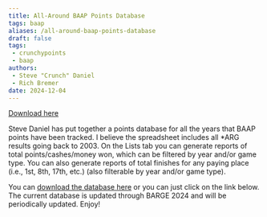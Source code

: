 ```yaml
---
title: All-Around BAAP Points Database
tags: baap
aliases: /all-around-baap-points-database
draft: false
tags:
 - crunchypoints
 - baap
authors:
 - Steve "Crunch" Daniel
 - Rich Bremer
date: 2024-12-04
---
```


[Download here](All_ARGE_All_Years_BAAP_Results_through_BARGE_2024.xlsm)

Steve Daniel has put together a points database for all the years that BAAP
points have been tracked. I believe the spreadsheet includes all *ARG results
going back to 2003. On the Lists tab you can generate reports of total
points/cashes/money won, which can be filtered by year and/or game type. You
can also generate reports of total finishes for any paying place (i.e., 1st,
8th, 17th, etc.) (also filterable by year and/or game type).

You can [download the database here](All_ARGE_All_Years_BAAP_Results_through_BARGE_2024.xlsm)
or you can just click on the link below. The current database is
updated through BARGE 2024 and will be periodically updated.  Enjoy!
